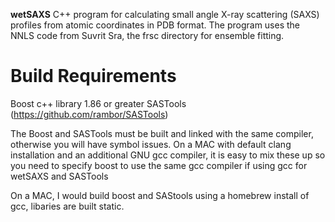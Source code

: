 **wetSAXS**
C++ program for calculating small angle X-ray scattering (SAXS) profiles from atomic coordinates in PDB format.  The program uses the NNLS code from Suvrit Sra, the frsc directory for ensemble fitting.  

# Build Requirements
Boost c++ library 1.86 or greater
SASTools (https://github.com/rambor/SASTools)

The Boost and SASTools must be built and linked with the same compiler, otherwise you will have symbol issues.  On a MAC with default clang installation and an additional GNU gcc compiler, it is easy to mix these up so you need to specify boost to use the same gcc compiler if using gcc for wetSAXS and SASTools

On a MAC, I would build boost and SAStools using a homebrew install of gcc, libaries are built static.
